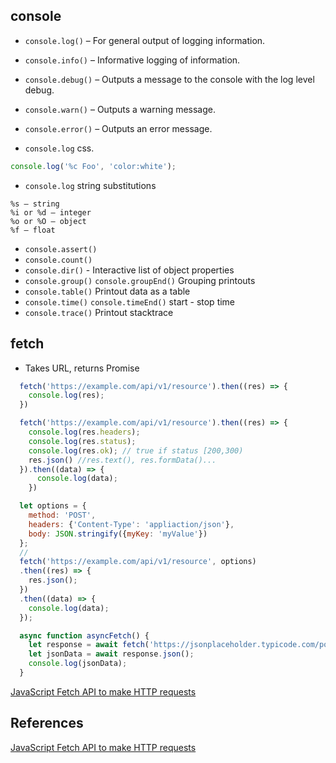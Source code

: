 ## console

* `console.log()` – For general output of logging information.
* `console.info()` – Informative logging of information.
* `console.debug()` – Outputs a message to the console with the log level debug.
* `console.warn()` – Outputs a warning message.
* `console.error()` – Outputs an error message.

* `console.log` css.
```javascript
console.log('%c Foo', 'color:white');
```

* `console.log` string substitutions
```shell
%s – string
%i or %d – integer
%o or %O – object
%f – float
```

* `console.assert()`
* `console.count()`
* `console.dir()` - Interactive list of object properties
* `console.group()` `console.groupEnd()` Grouping printouts
* `console.table()` Printout data as a table
* `console.time()` `console.timeEnd()` start - stop time
* `console.trace()` Printout stacktrace


## fetch
* Takes URL, returns Promise
```javascript
  fetch('https://example.com/api/v1/resource').then((res) => {
    console.log(res);
  })
```
```javascript
  fetch('https://example.com/api/v1/resource').then((res) => {
    console.log(res.headers);
    console.log(res.status);
    console.log(res.ok); // true if status [200,300)
    res.json() //res.text(), res.formData()...
  }).then((data) => {
      console.log(data);
    })  
```
```javascript
  let options = {
    method: 'POST',
    headers: {'Content-Type': 'appliaction/json'},
    body: JSON.stringify({myKey: 'myValue'})
  };
  //
  fetch('https://example.com/api/v1/resource', options)
  .then((res) => {
    res.json();
  })
  .then((data) => {
    console.log(data);
  });
```
```javascript
  async function asyncFetch() {
    let response = await fetch('https://jsonplaceholder.typicode.com/posts');
    let jsonData = await response.json();
    console.log(jsonData);
  }
```
[JavaScript Fetch API to make HTTP requests][js1]

## References
[JavaScript Fetch API to make HTTP requests][js1]

[js1]: https://jscurious.com/javascript-fetch-api-to-make-http-requests/ "JavaScript Fetch API to make HTTP requests"
